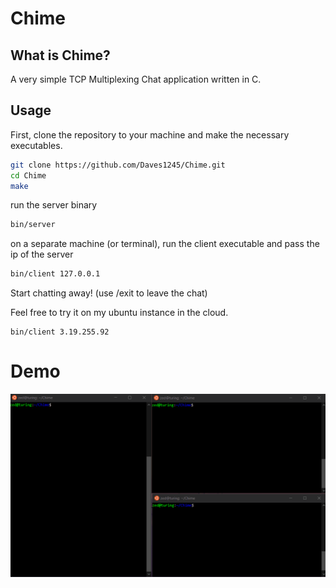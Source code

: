 # Chime

## What is Chime?
A very simple TCP Multiplexing Chat application written in C.

## Usage

First, clone the repository to your machine and make the necessary executables.
```bash
git clone https://github.com/Daves1245/Chime.git
cd Chime
make
```
run the server binary
```bash
bin/server
```
on a separate machine (or terminal), run the client executable and pass the ip of the server
```bash
bin/client 127.0.0.1
```
Start chatting away!
(use /exit to leave the chat)

Feel free to try it on my ubuntu instance in the cloud.
```
bin/client 3.19.255.92
```
# Demo
![Chime demo](demo/Chime_presentation.gif)
